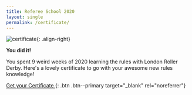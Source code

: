 ```yaml
---
title: Referee School 2020
layout: single
permalink: /certificate/
---
```


![certificate](https://res.cloudinary.com/officially-awesome/image/upload/f_auto,q_auto,c_scale,w_300/officially-awesome/screenshots/referee-school-2020-certificate_dyslo4.png){: .align-right}


**You did it!**

You spent 9 weird weeks of 2020 learning the rules with London Roller Derby. Here's a lovely certificate to go with your awesome new rules knowledge!

[Get your Certificate <i class="fas fa-external-link-alt"></i>](/assets/pdf/referee-school-2020-certificate.pdf){: .btn .btn--primary target="_blank" rel="noreferrer"}
